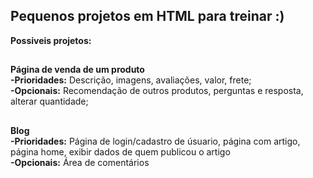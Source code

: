 ## Pequenos projetos em HTML para treinar :)
__Possiveis projetos:__
##

__Página de venda de um produto__ <br> 
__-Prioridades:__ Descrição, imagens, avaliações, valor, frete;<br>
__-Opcionais:__ Recomendação de outros produtos, perguntas e resposta, alterar quantidade;
<br>

##

__Blog__<br>
__-Prioridades:__ Página de login/cadastro de úsuario, página com artigo, página home, exibir dados de quem publicou o artigo<br>
__-Opcionais:__ Área de comentários <br><br>
##
